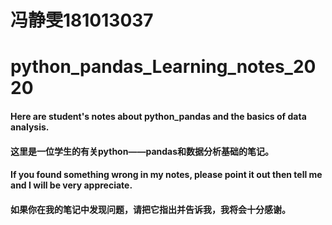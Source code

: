 # 冯静雯181013037
# python_pandas_Learning_notes_2020
#### Here are  student's notes about python_pandas and the basics of data analysis.
#### 这里是一位学生的有关python——pandas和数据分析基础的笔记。
#### If you found something wrong in my notes, please point it out then tell me and I will be very appreciate.
#### 如果你在我的笔记中发现问题，请把它指出并告诉我，我将会十分感谢。
